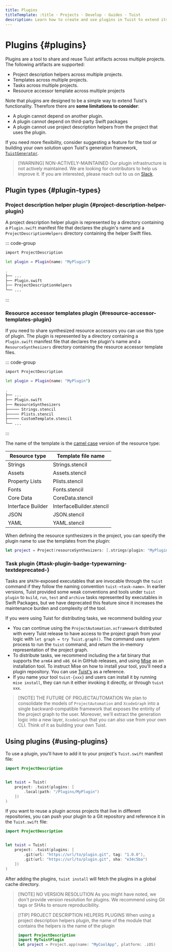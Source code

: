 ```yaml
---
title: Plugins
titleTemplate: :title · Projects · Develop · Guides · Tuist
description: Learn how to create and use plugins in Tuist to extend its functionality.
---
```


# Plugins {#plugins}

Plugins are a tool to share and reuse Tuist artifacts across multiple projects. The following artifacts are supported:

- <LocalizedLink href="/guides/develop/projects/code-sharing">Project description helpers</LocalizedLink> across multiple projects.
- <LocalizedLink href="/guides/develop/projects/templates">Templates</LocalizedLink> across multiple projects.
- Tasks across multiple projects.
- <LocalizedLink href="/guides/develop/projects/synthesized-files">Resource accessor</LocalizedLink> template across multiple projects

Note that plugins are designed to be a simple way to extend Tuist's functionality. Therefore there are **some limitations to consider**:

- A plugin cannot depend on another plugin.
- A plugin cannot depend on third-party Swift packages
- A plugin cannot use project description helpers from the project that uses the plugin.

If you need more flexibility, consider suggesting a feature for the tool or building your own solution upon Tuist's generation framework, [`TuistGenerator`](https://github.com/tuist/tuist/tree/main/Sources/TuistGenerator).

> [!WARNING] NON-ACTIVELY-MAINTAINED
> Our plugin infrastructure is not actively maintained. We are looking for contributors to help us improve it. If you are interested, please reach out to us on [Slack](https://slack.tuist.io/).

## Plugin types {#plugin-types}

### Project description helper plugin {#project-description-helper-plugin}

A project description helper plugin is represented by a directory containing a `Plugin.swift` manifest file that declares the plugin's name and a `ProjectDescriptionHelpers` directory containing the helper Swift files.

::: code-group
```bash [Plugin.swift]
import ProjectDescription

let plugin = Plugin(name: "MyPlugin")
```
```bash [Directory structure]
.
├── ...
├── Plugin.swift
├── ProjectDescriptionHelpers
└── ...
```
:::

### Resource accessor templates plugin {#resource-accessor-templates-plugin}

If you need to share <LocalizedLink href="/guides/develop/projects/synthesized-files#resource-accessors">synthesized resource accessors</LocalizedLink> you can use
this type of plugin. The plugin is represented by a directory containing a `Plugin.swift` manifest file that declares the plugin's name and a `ResourceSynthesizers` directory containing the resource accessor template files.


::: code-group
```bash [Plugin.swift]
import ProjectDescription

let plugin = Plugin(name: "MyPlugin")
```
```bash [Directory structure]
.
├── ...
├── Plugin.swift
├── ResourceSynthesizers
├───── Strings.stencil
├───── Plists.stencil
├───── CustomTemplate.stencil
└── ...
```
:::

The name of the template is the [camel case](https://en.wikipedia.org/wiki/Camel_case) version of the resource type:

| Resource type | Template file name |
| ------------- | ------------------ |
| Strings | Strings.stencil |
| Assets | Assets.stencil |
| Property Lists | Plists.stencil |
| Fonts | Fonts.stencil |
| Core Data | CoreData.stencil |
| Interface Builder | InterfaceBuilder.stencil |
| JSON | JSON.stencil |
| YAML | YAML.stencil |

When defining the resource synthesizers in the project, you can specify the plugin name to use the templates from the plugin:

```swift
let project = Project(resourceSynthesizers: [.strings(plugin: "MyPlugin")])
```

### Task plugin <Badge type="warning" text="deprecated" /> {#task-plugin-badge-typewarning-textdeprecated-}

Tasks are `$PATH`-exposed executables that are invocable through the `tuist` command if they follow the naming convention `tuist-<task-name>`. In earlier versions, Tuist provided some weak conventions and tools under `tuist plugin` to `build`, `run`, `test` and `archive` tasks represented by executables in Swift Packages, but we have deprecated this feature since it increases the maintenance burden and complexity of the tool.

If you were using Tuist for distributing tasks, we recommend building your
- You can continue using the `ProjectAutomation.xcframework` distributed with every Tuist release to have access to the project graph from your logic with `let graph = try Tuist.graph()`. The command uses sytem process to run the `tuist` command, and return the in-memory representation of the project graph.
- To distribute tasks, we recommend including the a fat binary that supports the `arm64` and `x86_64` in GitHub releases, and using [Mise](https://mise.jdx.dev) as an installation tool. To instruct Mise on how to install your tool, you'll need a plugin repository. You can use [Tuist's](https://github.com/asdf-community/asdf-tuist) as a reference.
- If you name your tool `tuist-{xxx}` and users can install it by running `mise install`, they can run it either invoking it directly, or through `tuist xxx`.

> [!NOTE] THE FUTURE OF PROJECTAUTOMATION
> We plan to consolidate the models of `ProjectAutomation` and `XcodeGraph` into a single backward-compatible framework that exposes the entirity of the project graph to the user. Moreover, we'll extract the generation logic into a new layer, `XcodeGraph` that you can also use from your own CLI. Think of it as building your own Tuist.

## Using plugins {#using-plugins}

To use a plugin, you'll have to add it to your project's <LocalizedLink href="/references/project-description/structs/config">`Tuist.swift`</LocalizedLink> manifest file:

```swift
import ProjectDescription


let tuist = Tuist(
    project: .tuist(plugins: [
        .local(path: "/Plugins/MyPlugin")
    ])
)
```

If you want to reuse a plugin across projects that live in different repositories, you can push your plugin to a Git repository and reference it in the `Tuist.swift` file:

```swift
import ProjectDescription


let tuist = Tuist(
    project: .tuist(plugins: [
        .git(url: "https://url/to/plugin.git", tag: "1.0.0"),
        .git(url: "https://url/to/plugin.git", sha: "e34c5ba")
    ])
)
```

After adding the plugins, `tuist install` will fetch the plugins in a global cache directory.

> [!NOTE] NO VERSION RESOLUTION
> As you might have noted, we don't provide version resolution for plugins. We recommend using Git tags or SHAs to ensure reproducibility.

> [!TIP] PROJECT DESCRIPTION HELPERS PLUGINS
> When using a project description helpers plugin, the name of the module that contains the helpers is the name of the plugin
> ```swift
> import ProjectDescription
> import MyTuistPlugin
> let project = Project.app(name: "MyCoolApp", platform: .iOS)
> ```
